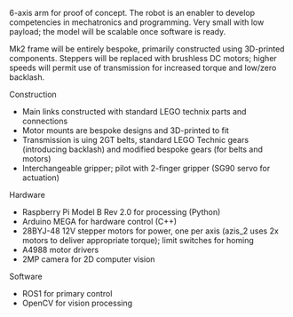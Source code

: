 6-axis arm for proof of concept. The robot is an enabler to develop competencies in mechatronics and programming. 
Very small with low payload; the model will be scalable once software is ready.

Mk2 frame will be entirely bespoke, primarily constructed using 3D-printed components. Steppers will be replaced with brushless DC motors; higher speeds will permit use of transmission for increased torque and low/zero backlash.

Construction
- Main links constructed with standard LEGO technix parts and connections
- Motor mounts are bespoke designs and 3D-printed to fit
- Transmission is uing 2GT belts, standard LEGO Technic gears (introducing backlash) and modified bespoke gears (for belts and motors)
- Interchangeable gripper; pilot with 2-finger gripper (SG90 servo for actuation)

Hardware
- Raspberry Pi Model B Rev 2.0 for processing (Python)
- Arduino MEGA for hardware control (C++)
- 28BYJ-48 12V stepper motors for power, one per axis (azis_2 uses 2x motors to deliver appropriate torque); limit switches for homing
- A4988 motor drivers
- 2MP camera for 2D computer vision

Software
- ROS1 for primary control
- OpenCV for vision processing
